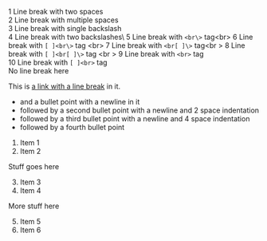 1 Line break with two spaces  
2 Line break with multiple spaces  
3 Line break with single backslash\
4 Line break with two backslashes\\
5 Line break with `<br\>` tag<br\>
6 Line break with `[ ]<br\>` tag <br\>
7 Line break with `<br[ ]\>` tag<br \>
8 Line break with `[ ]<br[ ]\>` tag <br \>
9 Line break with `<br>` tag<br>
10 Line break with `[ ]<br>` tag <br>
No line break here

This is [a link
with a line break](http://google.com) in it.

* and a bullet point
with a newline in it
* followed by a second bullet point
  with a newline and 2 space indentation
* followed by a third bullet point
    with a newline and 4 space indentation
* followed by a fourth bullet point

1. Item 1
2. Item 2

Stuff goes here

3. Item 3
4. Item 4

More stuff here

5. Item 5
6. Item 6
